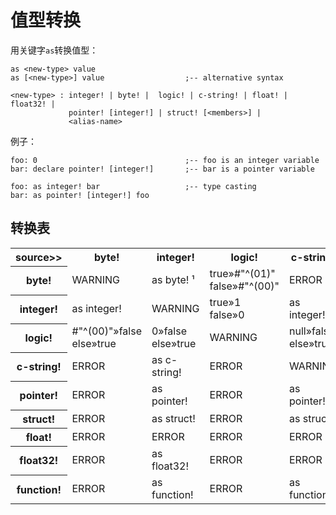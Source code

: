 # 值型转换

用关键字`as`转换值型：

```
as <new-type> value
as [<new-type>] value                  ;-- alternative syntax

<new-type> : integer! | byte! |  logic! | c-string! | float! | float32! |
             pointer! [integer!] | struct! [<members>] |
             <alias-name>
```

例子：

```
foo: 0                                 ;-- foo is an integer variable
bar: declare pointer! [integer!]       ;-- bar is a pointer variable

foo: as integer! bar                   ;-- type casting
bar: as pointer! [integer!] foo
```

## 转换表

<div align="center">
<table class="matrix">
<tr>

<th id="matrix-start">source&gt;&gt;</th>
<th>byte!</th>
<th>integer!</th>
<th>logic!</th>
<th>c-string!</th>
<th>pointer!</th>
<th>struct!</th>
<th>float!</th>
<th>float32!</th>
<th>function!</th>
</tr><tr>

<th>byte!</th>
<td class="warn">WARNING</td>
<td class="allow">as byte! &sup1;</td>
<td class="allow">true<span class="arrow">&raquo;</span>#"^(01)"<br>false<span class="arrow">&raquo;</span>#"^(00)"</td>
<td class="deny">ERROR</td>
<td class="deny">ERROR</td>
<td class="deny">ERROR</td>
<td class="deny">ERROR</td>
<td class="deny">ERROR</td>
<td class="deny">ERROR</td>
</tr><tr>

<th>integer!</th>
<td class="allow">as integer!</td>
<td class="warn">WARNING</td>
<td class="allow">true<span class="arrow">&raquo;</span>1<br>false<span class="arrow">&raquo;</span>0</td>
<td class="allow">as integer!</td>
<td class="allow">as integer!</td>
<td class="allow">as integer!</td>
<td class="deny">ERROR</td>
<td class="allow">as integer!</td>
<td class="allow">as integer!</td>
</tr><tr>

<th>logic!</th>
<td class="allow">#"^(00)"<span class="arrow">&raquo;</span>false<br>else<span class="arrow">&raquo;</span>true</td>
<td class="allow">0<span class="arrow">&raquo;</span>false<br>else<span class="arrow">&raquo;</span>true</td>
<td class="warn">WARNING</td>
<td class="allow">null<span class="arrow">&raquo;</span>false<br>else<span class="arrow">&raquo;</span>true</td>
<td class="allow">null<span class="arrow">&raquo;</span>false<br>else<span class="arrow">&raquo;</span>true</td>
<td class="allow">null<span class="arrow">&raquo;</span>false<br>else<span class="arrow">&raquo;</span>true</td>
<td class="deny">ERROR</td>
<td class="deny">ERROR</td>
<td class="deny">ERROR</td>
</tr><tr>

<th>c-string!</th>
<td class="deny">ERROR</td>
<td class="allow">as c-string!</td>
<td class="deny">ERROR</td>
<td class="warn">WARNING</td>
<td class="allow">as c-string!</td>
<td class="allow">as c-string!</td>
<td class="deny">ERROR</td>
<td class="deny">ERROR</td>
<td class="deny">ERROR</td>
</tr><tr>

<th>pointer!</th>
<td class="deny">ERROR</td>
<td class="allow">as pointer!</td>
<td class="deny">ERROR</td>
<td class="allow">as pointer!</td>
<td class="warn">WARNING</td>
<td class="allow">as pointer!</td>
<td class="deny">ERROR</td>
<td class="deny">ERROR</td>
<td class="deny">ERROR</td>
</tr><tr>

<th>struct!</th>
<td class="deny">ERROR</td>
<td class="allow">as struct!</td>
<td class="deny">ERROR</td>
<td class="allow">as struct!</td>
<td class="allow">as struct!</td>
<td class="warn">WARNING</td>
<td class="deny">ERROR</td>
<td class="deny">ERROR</td>
<td class="deny">ERROR</td>
</tr>

<th>float!</th>
<td class="deny">ERROR</td>
<td class="deny">ERROR</td>
<td class="deny">ERROR</td>
<td class="deny">ERROR</td>
<td class="deny">ERROR</td>
<td class="deny">ERROR</td>
<td class="warn">WARNING</td>
<td class="allow">to float!</td>
<td class="deny">ERROR</td>
</tr>

<th>float32!</th>
<td class="deny">ERROR</td>
<td class="allow">as float32!</td>
<td class="deny">ERROR</td>
<td class="deny">ERROR</td>
<td class="deny">ERROR</td>
<td class="deny">ERROR</td>
<td class="allow">to float32!</td>
<td class="warn">WARNING</td>
<td class="deny">ERROR</td>
</tr>

<th>function!</th>
<td class="deny">ERROR</td>
<td class="allow">as function!</td>
<td class="deny">ERROR</td>
<td class="allow">as function!</td>
<td class="allow">as function!</td>
<td class="allow">as function!</td>
<td class="deny">ERROR</td>
<td class="deny">ERROR</td>
<td class="allow">as function!</td>
</tr>

</table>
</div>
